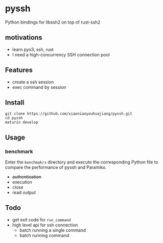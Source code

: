 # pyssh
Python bindings for libssh2 on top of rust-ssh2

## motivations
* learn pyo3, ssh, rust
* I need a high-concurrency SSH connection pool

## Features
* create a ssh session
* exec command by session

## Install
```shell
git clone https://github.com/xiaoniaoyouhuajiang/pyssh.git
cd pyssh
maturin develop
```

## Usage
### benchmark
Enter the `benchmakrs` directory and execute the corresponding Python file to compare the performance of pyssh and Paramiko.
* ~~authentication~~
* execution
* close
* read output

## Todo
* get exit code for `run_command`
* high level api for ssh connection
    * batch running a single command
    * batch running command

